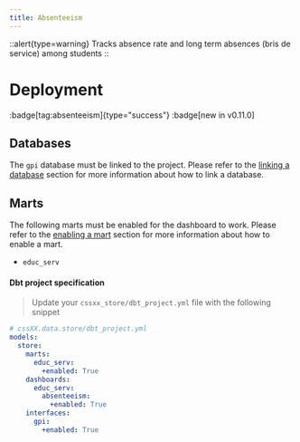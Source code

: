 ```yaml
---
title: Absenteeism
---
```


::alert{type=warning}
Tracks absence rate and long term absences (bris de service) among students 
::

# Deployment
:badge[tag:absenteeism]{type="success"}
:badge[new in v0.11.0]

## Databases

The `gpi` database must be linked to the project. Please refer to the [linking a database](/using/configuration/linking) section for more information about how to link a database.

## Marts 

The following marts must be enabled for the dashboard to work. Please refer to the [enabling a mart](/using/configuration/enabling) section for more information about how to enable a mart.
* `educ_serv`


#### Dbt project specification
> Update your `cssxx_store/dbt_project.yml` file with the following snippet

```yaml
# cssXX.data.store/dbt_project.yml
models: 
  store:
    marts:
      educ_serv:
        +enabled: True 
    dashboards:
      educ_serv:
        absenteeism:
          +enabled: True
    interfaces:
      gpi:
        +enabled: True
```
